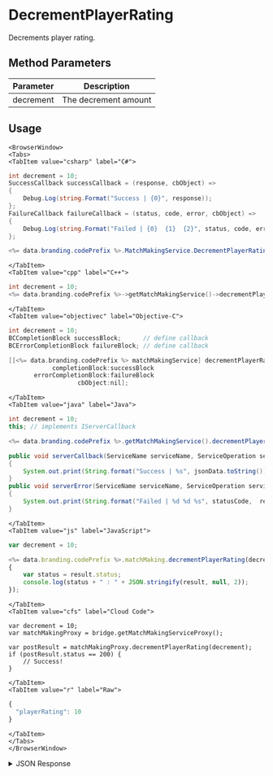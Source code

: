 # DecrementPlayerRating

Decrements player rating.

<PartialServop service_name="matchMaking" operation_name="DECREMENT_PLAYER_RATING" />

## Method Parameters
Parameter | Description
--------- | -----------
decrement | The decrement amount

## Usage

```mdx-code-block
<BrowserWindow>
<Tabs>
<TabItem value="csharp" label="C#">
```

```csharp
int decrement = 10;
SuccessCallback successCallback = (response, cbObject) =>
{
    Debug.Log(string.Format("Success | {0}", response));
};
FailureCallback failureCallback = (status, code, error, cbObject) =>
{
    Debug.Log(string.Format("Failed | {0}  {1}  {2}", status, code, error));
};

<%= data.branding.codePrefix %>.MatchMakingService.DecrementPlayerRating(decrement, successCallback, failureCallback);
```

```mdx-code-block
</TabItem>
<TabItem value="cpp" label="C++">
```

```cpp
int decrement = 10;
<%= data.branding.codePrefix %>->getMatchMakingService()->decrementPlayerRating(decrement, this);
```

```mdx-code-block
</TabItem>
<TabItem value="objectivec" label="Objective-C">
```

```objectivec
int decrement = 10;
BCCompletionBlock successBlock;      // define callback
BCErrorCompletionBlock failureBlock; // define callback

[[<%= data.branding.codePrefix %> matchMakingService] decrementPlayerRating:decrement
            completionBlock:successBlock
       errorCompletionBlock:failureBlock
                   cbObject:nil];
```

```mdx-code-block
</TabItem>
<TabItem value="java" label="Java">
```

```java
int decrement = 10;
this; // implements IServerCallback

<%= data.branding.codePrefix %>.getMatchMakingService().decrementPlayerRating(decrement, this);

public void serverCallback(ServiceName serviceName, ServiceOperation serviceOperation, JSONObject jsonData)
{
    System.out.print(String.format("Success | %s", jsonData.toString()));
}
public void serverError(ServiceName serviceName, ServiceOperation serviceOperation, int statusCode, int reasonCode, String jsonError)
{
    System.out.print(String.format("Failed | %d %d %s", statusCode,  reasonCode, jsonError.toString()));
}
```

```mdx-code-block
</TabItem>
<TabItem value="js" label="JavaScript">
```

```javascript
var decrement = 10;

<%= data.branding.codePrefix %>.matchMaking.decrementPlayerRating(decrement, result =>
{
	var status = result.status;
	console.log(status + " : " + JSON.stringify(result, null, 2));
});
```

```mdx-code-block
</TabItem>
<TabItem value="cfs" label="Cloud Code">
```

```cfscript
var decrement = 10;
var matchMakingProxy = bridge.getMatchMakingServiceProxy();

var postResult = matchMakingProxy.decrementPlayerRating(decrement);
if (postResult.status == 200) {
    // Success!
}
```

```mdx-code-block
</TabItem>
<TabItem value="r" label="Raw">
```

```r
{
  "playerRating": 10
}
```

```mdx-code-block
</TabItem>
</Tabs>
</BrowserWindow>
```

<details>
<summary>JSON Response</summary>

```json
{
    "status": 200,
    "data": null
}
```
</details>

